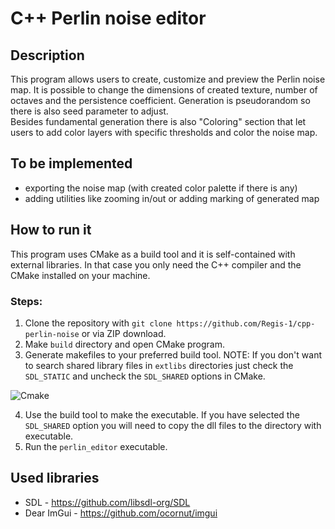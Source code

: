 # C++ Perlin noise editor
## Description
This program allows users to create, customize and preview the Perlin noise map. It is possible to change the dimensions of created texture, number of octaves and the persistence coefficient. Generation is pseudorandom so there is also seed parameter to adjust.\
Besides fundamental generation there is also "Coloring" section that let users to add color layers with specific thresholds and color the noise map.

## To be implemented
- exporting the noise map (with created color palette if there is any)
- adding utilities like zooming in/out or adding marking of generated map

## How to run it
This program uses CMake as a build tool and it is self-contained with external libraries. In that case you only need the C++ compiler and the CMake installed on your machine.

### Steps:
1. Clone the repository with ```git clone https://github.com/Regis-1/cpp-perlin-noise``` or via ZIP download.
2. Make ```build``` directory and open CMake program.
3. Generate makefiles to your preferred build tool. NOTE: If you don't want to search shared library files in ```extlibs``` directories just check the ```SDL_STATIC``` and uncheck the ```SDL_SHARED``` options in CMake.

![Cmake](https://github.com/Regis-1/cpp-perlin-editor/assets/59539717/16f081e5-2727-40a7-b8a8-372c77ed591a)

4. Use the build tool to make the executable. If you have selected the ```SDL_SHARED``` option you will need to copy the dll files to the directory with executable.
5. Run the ```perlin_editor``` executable.

## Used libraries
- SDL - https://github.com/libsdl-org/SDL
- Dear ImGui - https://github.com/ocornut/imgui
